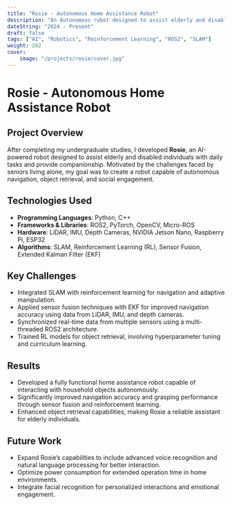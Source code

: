 ```yaml
---
title: "Rosie - Autonomous Home Assistance Robot"
description: "An Autonomous robot designed to assist elderly and disabled individuals with daily tasks, featuring autonomous navigation, object retrieval, and social engagement."
dateString: "2024 - Present"
draft: false
tags: ["AI", "Robotics", "Reinforcement Learning", "ROS2", "SLAM"]
weight: 202
cover:
    image: "/projects/rosie/cover.jpg"
---
```


# Rosie - Autonomous Home Assistance Robot

## Project Overview
After completing my undergraduate studies, I developed **Rosie**, an AI-powered robot designed to assist elderly and disabled individuals with daily tasks and provide companionship. Motivated by the challenges faced by seniors living alone, my goal was to create a robot capable of autonomous navigation, object retrieval, and social engagement.

## Technologies Used
- **Programming Languages**: Python, C++
- **Frameworks & Libraries**: ROS2, PyTorch, OpenCV, Micro-ROS
- **Hardware**: LiDAR, IMU, Depth Cameras, NVIDIA Jetson Nano, Raspberry Pi, ESP32
- **Algorithms**: SLAM, Reinforcement Learning (RL), Sensor Fusion, Extended Kalman Filter (EKF)

## Key Challenges
- Integrated SLAM with reinforcement learning for navigation and adaptive manipulation.
- Applied sensor fusion techniques with EKF for improved navigation accuracy using data from LiDAR, IMU, and depth cameras.
- Synchronized real-time data from multiple sensors using a multi-threaded ROS2 architecture.
- Trained RL models for object retrieval, involving hyperparameter tuning and curriculum learning.

## Results
- Developed a fully functional home assistance robot capable of interacting with household objects autonomously.
- Significantly improved navigation accuracy and grasping performance through sensor fusion and reinforcement learning.
- Enhanced object retrieval capabilities, making Rosie a reliable assistant for elderly individuals.

## Future Work
- Expand Rosie’s capabilities to include advanced voice recognition and natural language processing for better interaction.
- Optimize power consumption for extended operation time in home environments.
- Integrate facial recognition for personalized interactions and emotional engagement.

